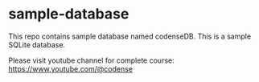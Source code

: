 # sample-database
This repo contains sample database named codenseDB. This is a sample SQLite database.

Please visit youtube channel for complete course: https://www.youtube.com/@codense
